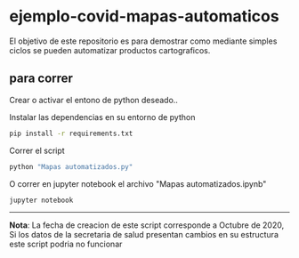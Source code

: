 # ejemplo-covid-mapas-automaticos

El objetivo de este repositorio es para demostrar como mediante simples ciclos se pueden automatizar productos cartograficos.

## para correr

Crear o activar el entono de python deseado..

Instalar las dependencias en su entorno de python

```bash
pip install -r requirements.txt
```

Correr el script

```bash
python "Mapas automatizados.py"
```

O correr en jupyter notebook el archivo "Mapas automatizados.ipynb"

```bash
jupyter notebook
```

---
**Nota**: La fecha de creacion de este script corresponde a Octubre de 2020, Si los datos de la secretaria de salud presentan cambios en su estructura este script podria no funcionar